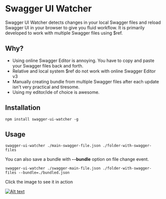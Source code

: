 # Swagger UI Watcher

Swagger UI Watcher detects changes in your local Swagger files and reload Swagger UI in your browser to give you fluid workflow. It is primarily developed to work with multiple Swagger files using $ref.

## Why?

- Using online Swagger Editor is annoying. You have to copy and paste your Swagger files back and forth.
- Relative and local system $ref do not work with online Swagger Editor v3
- Manually creating bundle from multiple Swagger files after each update isn't very practical and tiresome.
- Using my editor/ide of choice is awesome.

## Installation

```
npm install swagger-ui-watcher -g
```

## Usage

```
swagger-ui-watcher ./main-swagger-file.json ./folder-with-swagger-files
```

You can also save a bundle with **--bundle** option on file change event.

```
swagger-ui-watcher ./swagger-main-file.json ./folder-with-swagger-files --bundle=./bundled.json
``` 

Click the image to see it in action

[![Alt text](http://i.imgur.com/UQMAn4U.png)](https://www.youtube.com/embed/s-77RrN311c)
